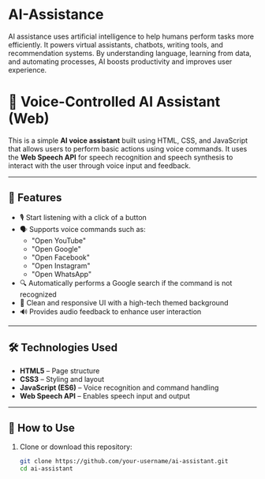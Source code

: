 # AI-Assistance
AI assistance uses artificial intelligence to help humans perform tasks more efficiently. It powers virtual assistants, chatbots, writing tools, and recommendation systems. By understanding language, learning from data, and automating processes, AI boosts productivity and improves user experience.
# 🧠 Voice-Controlled AI Assistant (Web)

This is a simple **AI voice assistant** built using HTML, CSS, and JavaScript that allows users to perform basic actions using voice commands. It uses the **Web Speech API** for speech recognition and speech synthesis to interact with the user through voice input and feedback.

---

## 🚀 Features

- 🎙️ Start listening with a click of a button
- 🗣️ Supports voice commands such as:
  - "Open YouTube"
  - "Open Google"
  - "Open Facebook"
  - "Open Instagram"
  - "Open WhatsApp"
- 🔍 Automatically performs a Google search if the command is not recognized
- 🎨 Clean and responsive UI with a high-tech themed background
- 🔊 Provides audio feedback to enhance user interaction

---


## 🛠️ Technologies Used

- **HTML5** – Page structure
- **CSS3** – Styling and layout
- **JavaScript (ES6)** – Voice recognition and command handling
- **Web Speech API** – Enables speech input and output

---

## 🧪 How to Use

1. Clone or download this repository:

   ```bash
   git clone https://github.com/your-username/ai-assistant.git
   cd ai-assistant
